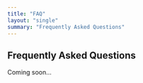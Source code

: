 ```yaml
---
title: "FAQ"
layout: "single"
summary: "Frequently Asked Questions"
---
```


## Frequently Asked Questions

Coming soon...